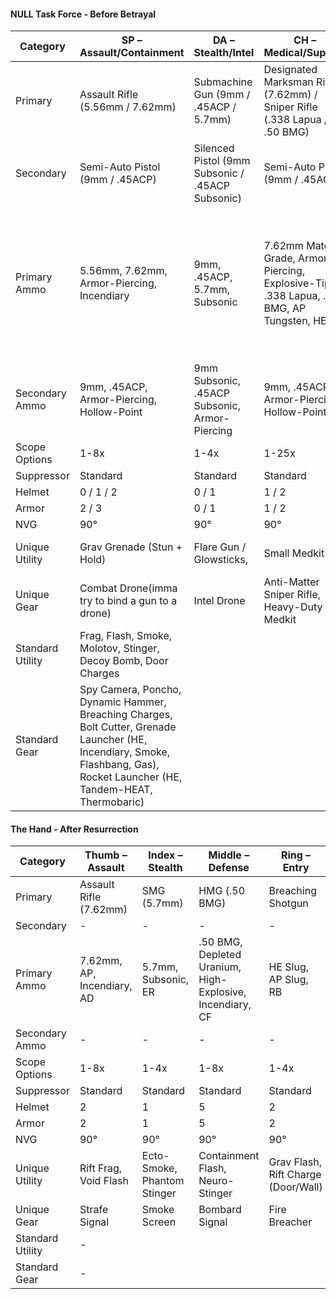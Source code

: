 #### NULL Task Force - Before Betrayal
| Category         | SP – Assault/Containment                                                                                                                                                       | DA – Stealth/Intel                               | CH – Medical/Support                                                                       | SH – Defense/Evac                                                    | HA – Supply/R&D                                                                                                                  |
| ---------------- | ------------------------------------------------------------------------------------------------------------------------------------------------------------------------------ | ------------------------------------------------ | ------------------------------------------------------------------------------------------ | -------------------------------------------------------------------- | -------------------------------------------------------------------------------------------------------------------------------- |
| Primary          | Assault Rifle (5.56mm / 7.62mm)                                                                                                                                                | Submachine Gun (9mm / .45ACP / 5.7mm)            | Designated Marksman Rifle (7.62mm) / Sniper Rifle (.338 Lapua / .50 BMG)                   | Light Machine Gun (5.56mm / 7.62mm) / Ballistic Shield / Riot Shield | Shotgun / Flamethrower                                                                                                           |
| Secondary        | Semi-Auto Pistol (9mm / .45ACP)                                                                                                                                                | Silenced Pistol (9mm Subsonic / .45ACP Subsonic) | Semi-Auto Pistol (9mm / .45ACP)                                                            | Revolver (.357 Magnum / .44 Magnum)                                  | Revolver (.357 Magnum / .44 Magnum)                                                                                              |
| Primary Ammo     | 5.56mm, 7.62mm, Armor-Piercing, Incendiary                                                                                                                                     | 9mm, .45ACP, 5.7mm, Subsonic                     | 7.62mm Match-Grade, Armor-Piercing, Explosive-Tip, .338 Lapua, .50 BMG, AP Tungsten, HEIAP | 5.56mm, 7.62mm, Tracer, Overpressure                                 | HE Slug, AP Slug , Buckshot, Slug, Dragon’s Breath, Flechette Shells (Shotgun), Napalm Fuel, Gel-Based Incendiary (Flamethrower) |
| Secondary Ammo   | 9mm, .45ACP, Armor-Piercing, Hollow-Point                                                                                                                                      | 9mm Subsonic, .45ACP Subsonic, Armor-Piercing    | 9mm, .45ACP, Armor-Piercing, Hollow-Point                                                  | .357 Magnum, .44 Magnum, Armor-Piercing, Explosive-Tip               | .357 Magnum, .44 Magnum, Armor-Piercing, Explosive-Tip                                                                           |
| Scope Options    | 1-8x                                                                                                                                                                           | 1-4x                                             | 1-25x                                                                                      | 1-8x                                                                 | 1-4x                                                                                                                             |
| Suppressor       | Standard                                                                                                                                                                       | Standard                                         | Standard                                                                                   | Standard                                                             | Standard                                                                                                                         |
| Helmet           | 0 / 1 / 2                                                                                                                                                                      | 0 / 1                                            | 1 / 2                                                                                      | 1 / 3                                                                | 1 / 2                                                                                                                            |
| Armor            | 2 / 3                                                                                                                                                                          | 0 / 1                                            | 1 / 2                                                                                      | 3 / 4                                                                | 2 / 3                                                                                                                            |
| NVG              | 90°                                                                                                                                                                            | 90°                                              | 90°                                                                                        | 90°                                                                  | 90°                                                                                                                              |
| Unique Utility   | Grav Grenade (Stun + Hold)                                                                                                                                                     | Flare Gun / Glowsticks,                          | Small Medkit                                                                               | Neurotoxin Grenade (Dot gas)                                         | Megaphone (Evac + Attract)                                                                                                       |
| Unique Gear      | Combat Drone(imma try to bind a gun to a drone)                                                                                                                                | Intel Drone                                      | Anti-Matter Sniper Rifle, Heavy-Duty Medkit                                                | Stun Field (Large AoE interval Stun)                                 | Suicide Drone, Anti-Matter RPG                                                                                                   |
| Standard Utility | Frag, Flash, Smoke, Molotov, Stinger, Decoy Bomb, Door Charges                                                                                                                 |
| Standard Gear    | Spy Camera, Poncho, Dynamic Hammer, Breaching Charges, Bolt Cutter,  Grenade Launcher (HE, Incendiary, Smoke, Flashbang, Gas),  Rocket Launcher (HE, Tandem-HEAT, Thermobaric) |

#### The Hand - After Resurrection
| Category         | Thumb – Assault            | Index – Stealth             | Middle – Defense                                          | Ring – Entry                        | Pinky – Support                 |
| ---------------- | -------------------------- | --------------------------- | --------------------------------------------------------- | ----------------------------------- | ------------------------------- |
| Primary          | Assault Rifle (7.62mm)     | SMG (5.7mm)                 | HMG (.50 BMG)                                             | Breaching Shotgun                   | Sniper Rifle (.50 BMG)          |
| Secondary        | -                          | -                           | -                                                         | -                                   | -                               |
| Primary Ammo     | 7.62mm, AP, Incendiary, AD | 5.7mm, Subsonic, ER         | .50 BMG, Depleted Uranium, High-Explosive, Incendiary, CF | HE Slug, AP Slug, RB                | .50 BMG, AP Tungsten, HEIAP, DR |
| Secondary Ammo   | -                          | -                           | -                                                         | -                                   | -                               |
| Scope Options    | 1-8x                       | 1-4x                        | 1-8x                                                      | 1-4x                                | 1-25x                           |
| Suppressor       | Standard                   | Standard                    | Standard                                                  | Standard                            | Standard                        |
| Helmet           | 2                          | 1                           | 5                                                         | 2                                   | 1                               |
| Armor            | 2                          | 1                           | 5                                                         | 2                                   | 1                               |
| NVG              | 90°                        | 90°                         | 90°                                                       | 90°                                 | 90°                             |
| Unique Utility   | Rift Frag, Void Flash      | Ecto-Smoke, Phantom Stinger | Containment Flash, Neuro-Stinger                          | Grav Flash, Rift Charge (Door/Wall) | Healing Kit, Anomaly Stinger    |
| Unique Gear      | Strafe Signal              | Smoke Screen                | Bombard Signal                                            | Fire Breacher                       | Healing Spray                   |
| Standard Utility | -                          |
| Standard Gear    | -                          |